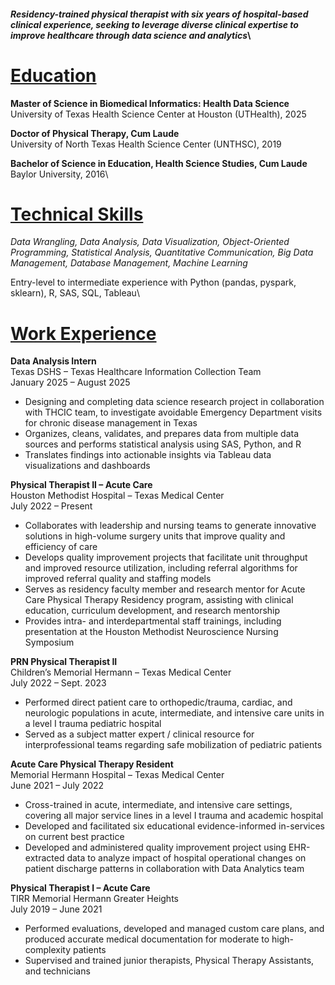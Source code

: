 #### _Residency-trained physical therapist with six years of hospital-based clinical experience, seeking to leverage diverse clinical expertise to improve healthcare through data science and analytics_\



# <ins>Education</ins>

**Master of Science in Biomedical Informatics: Health Data Science**\
University of Texas Health Science Center at Houston (UTHealth), 2025

**Doctor of Physical Therapy, Cum Laude**\
University of North Texas Health Science Center (UNTHSC), 2019

**Bachelor of Science in Education, Health Science Studies, Cum Laude**\
Baylor University, 2016\



# <ins>Technical Skills</ins>
*Data Wrangling, Data Analysis, Data Visualization, Object-Oriented Programming, Statistical Analysis, Quantitative Communication, Big Data Management, Database Management, Machine Learning*

Entry-level to intermediate experience with Python (pandas, pyspark, sklearn), R, SAS, SQL, Tableau\



# <ins>Work Experience</ins>

**Data Analysis Intern**\
Texas DSHS – Texas Healthcare Information Collection Team\
January 2025 – August 2025							 
- Designing and completing data science research project in collaboration with THCIC team, to investigate avoidable Emergency Department visits for chronic disease management in Texas
- Organizes, cleans, validates, and prepares data from multiple data sources and performs statistical analysis using SAS, Python, and R
- Translates findings into actionable insights via Tableau data visualizations and dashboards

**Physical Therapist II – Acute Care**\
Houston Methodist Hospital – Texas Medical Center\
July 2022 – Present
- Collaborates with leadership and nursing teams to generate innovative solutions in high-volume surgery units that improve quality and efficiency of care
- Develops quality improvement projects that facilitate unit throughput and improved resource utilization, including referral algorithms for improved referral quality and staffing models
- Serves as residency faculty member and research mentor for Acute Care Physical Therapy Residency program, assisting with clinical education, curriculum development, and research mentorship
- Provides intra- and interdepartmental staff trainings, including presentation at the Houston Methodist Neuroscience Nursing Symposium


**PRN Physical Therapist II**\
Children’s Memorial Hermann – Texas Medical Center\
July 2022 – Sept. 2023
- Performed direct patient care to orthopedic/trauma, cardiac, and neurologic populations in acute, intermediate, and intensive care units in a level I trauma pediatric hospital
- Served as a subject matter expert / clinical resource for interprofessional teams regarding safe mobilization of pediatric patients


**Acute Care Physical Therapy Resident**\
Memorial Hermann Hospital – Texas Medical Center\
June 2021 – July 2022
- Cross-trained in acute, intermediate, and intensive care settings, covering all major service lines in a level I trauma  and academic hospital
- Developed and facilitated six educational evidence-informed in-services on current best practice
- Developed and administered quality improvement project using EHR-extracted data to analyze impact of hospital operational changes on patient discharge patterns in collaboration with Data Analytics team


**Physical Therapist I – Acute Care**\
TIRR Memorial Hermann Greater Heights\
July 2019 – June 2021
- Performed evaluations, developed and managed custom care plans, and produced accurate medical documentation for moderate to high-complexity patients
- Supervised and trained junior therapists, Physical Therapy Assistants, and technicians
